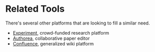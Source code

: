 # Related Tools

There's several other platforms that are looking to fill a similar need.

* [Experiment](https://experiment.com), crowd-funded research platform
* [Authorea](https://authorea.com), collaborative paper editor
* [Confluence](https://www.atlassian.com/software/confluence), generalized wiki platform
